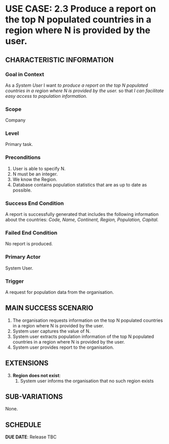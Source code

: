 # USE CASE: 2.3 Produce a report on the top N populated countries in a region where N is provided by the user.

## CHARACTERISTIC INFORMATION

### Goal in Context

As a *System User* I want *to produce a report on the top N populated countries in a region where N is provided by the user.* so that *I can facilitate easy access to population information.*

### Scope

Company

### Level

Primary task.

### Preconditions

1. User is able to specify N.
2. N must be an integer.
3. We know the Region.  
4. Database contains population statistics that are as up to date as possible.

### Success End Condition

A report is successfully generated that includes the following information about the countries:
*Code,*
*Name,*
*Continent,*
*Region,*
*Population,*
*Capital.*

### Failed End Condition

No report is produced.

### Primary Actor

System User.

### Trigger

A request for population data from the organisation.

## MAIN SUCCESS SCENARIO

1. The organisation requests information on the top N populated countries in a region where N is provided by the user.   
2. System user captures the value of N.
3. System user extracts population information of the top N populated countries in a region where N is provided by the user.
4. System user provides report to the organisation.

## EXTENSIONS

3. **Region does not exist**:
   1. System user informs the organisation that no such region exists

## SUB-VARIATIONS

None. 

## SCHEDULE

**DUE DATE**: Release TBC